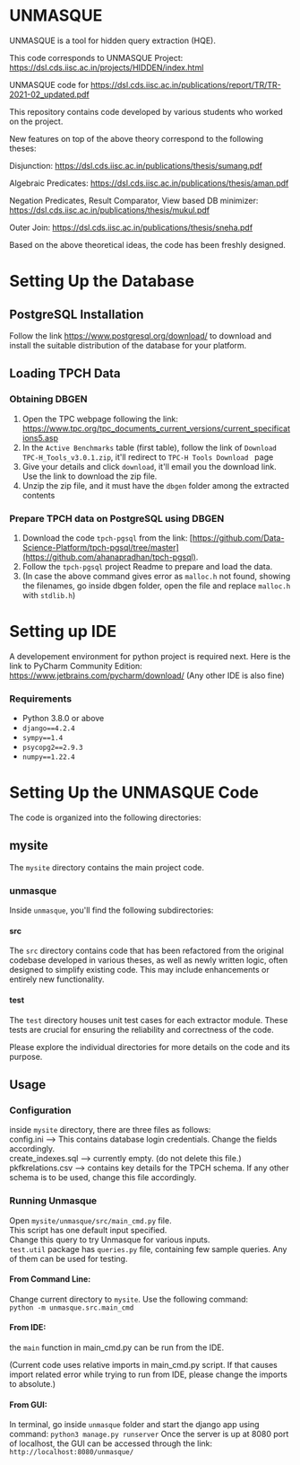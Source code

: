 # UNMASQUE

UNMASQUE is a tool for hidden query extraction (HQE).

This code corresponds to UNMASQUE Project: https://dsl.cds.iisc.ac.in/projects/HIDDEN/index.html 

UNMASQUE code for https://dsl.cds.iisc.ac.in/publications/report/TR/TR-2021-02_updated.pdf    

This repository contains code developed by various students who worked on the project.  

New features on top of the above theory correspond to the following theses:  

Disjunction: https://dsl.cds.iisc.ac.in/publications/thesis/sumang.pdf  

Algebraic Predicates: https://dsl.cds.iisc.ac.in/publications/thesis/aman.pdf  

Negation Predicates, Result Comparator, View based DB minimizer: https://dsl.cds.iisc.ac.in/publications/thesis/mukul.pdf  

Outer Join: https://dsl.cds.iisc.ac.in/publications/thesis/sneha.pdf  

Based on the above theoretical ideas, the code has been freshly designed.  


# Setting Up the Database
## PostgreSQL Installation  

Follow the link https://www.postgresql.org/download/ to download and install the suitable distribution of the database for your platform. 

## Loading TPCH Data  

### Obtaining DBGEN
1. Open the TPC webpage following the link: https://www.tpc.org/tpc_documents_current_versions/current_specifications5.asp  
2. In the `Active Benchmarks` table (first table), follow the link of `Download TPC-H_Tools_v3.0.1.zip`, it'll redirect to `TPC-H Tools Download
` page   
3. Give your details and click `download`, it'll email you the download link. Use the link to download the zip file.  
4. Unzip the zip file, and it must have the `dbgen` folder among the extracted contents  

### Prepare TPCH data on PostgreSQL using DBGEN
1. Download the code `tpch-pgsql` from the link: [https://github.com/Data-Science-Platform/tpch-pgsql/tree/master](https://github.com/ahanapradhan/tpch-pgsql).  
2. Follow the `tpch-pgsql` project Readme to prepare and load the data.  
3. (In case the above command gives error as `malloc.h` not found, showing the filenames, go inside dbgen folder, open the file and replace `malloc.h` with `stdlib.h`)  

# Setting up IDE  
A developement environment for python project is required next. Here is the link to PyCharm Community Edition: https://www.jetbrains.com/pycharm/download/  (Any other IDE is also fine)

### Requirements
* Python 3.8.0 or above
* `django==4.2.4`
* `sympy==1.4`
* `psycopg2==2.9.3`
* `numpy==1.22.4`

# Setting Up the UNMASQUE Code

The code is organized into the following directories:  

## mysite

The `mysite` directory contains the main project code.

### unmasque

Inside `unmasque`, you'll find the following subdirectories:

#### src

The `src` directory contains code that has been refactored from the original codebase developed in various theses, as well as newly written logic, often designed to simplify existing code. This may include enhancements or entirely new functionality.

#### test

The `test` directory houses unit test cases for each extractor module. These tests are crucial for ensuring the reliability and correctness of the code.

Please explore the individual directories for more details on the code and its purpose.

## Usage

### Configuration
inside `mysite` directory, there are three files as follows:  
config.ini --> This contains database login credentials. Change the fields accordingly.  
create_indexes.sql --> currently empty.  (do not delete this file.)  
pkfkrelations.csv --> contains key details for the TPCH schema. If any other schema is to be used, change this file accordingly.

### Running Unmasque
Open `mysite/unmasque/src/main_cmd.py` file.  
This script has one default input specified.  
Change this query to try Unmasque for various inputs.  
`test.util` package has `queries.py` file, containing few sample queries. Any of them can be used for testing.

#### From Command Line:
Change current directory to `mysite`.
Use the following command:  
`python -m unmasque.src.main_cmd` 

#### From IDE:
the `main` function in main_cmd.py can be run from the IDE.  

(Current code uses relative imports in main_cmd.py script. If that causes import related error while trying to run from IDE, please change the imports to absolute.)

#### From GUI:
In terminal, go inside `unmasque` folder and start the django app using command: `python3 manage.py runserver`
Once the server is up at 8080 port of localhost, the GUI can be accessed through the link: `http://localhost:8080/unmasque/`

